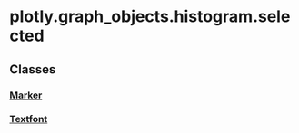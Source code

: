 # plotly.graph_objects.histogram.selected

## Classes

### [Marker](Marker.md)

### [Textfont](Textfont.md)



